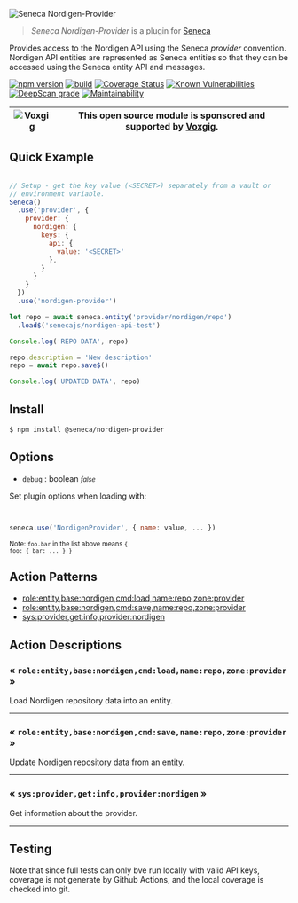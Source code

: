 ![Seneca Nordigen-Provider](http://senecajs.org/files/assets/seneca-logo.png)

> _Seneca Nordigen-Provider_ is a plugin for [Seneca](http://senecajs.org)


Provides access to the Nordigen API using the Seneca *provider*
convention. Nordigen API entities are represented as Seneca entities so
that they can be accessed using the Seneca entity API and messages.


[![npm version](https://img.shields.io/npm/v/@seneca/nordigen-provider.svg)](https://npmjs.com/package/@seneca/nordigen-provider)
[![build](https://nordigen.com/senecajs/seneca-nordigen-provider/actions/workflows/build.yml/badge.svg)](https://nordigen.com/senecajs/seneca-nordigen-provider/actions/workflows/build.yml)
[![Coverage Status](https://coveralls.io/repos/nordigen/senecajs/seneca-nordigen-provider/badge.svg?branch=main)](https://coveralls.io/nordigen/senecajs/seneca-nordigen-provider?branch=main)
[![Known Vulnerabilities](https://snyk.io/test/nordigen/senecajs/seneca-nordigen-provider/badge.svg)](https://snyk.io/test/nordigen/senecajs/seneca-nordigen-provider)
[![DeepScan grade](https://deepscan.io/api/teams/5016/projects/19462/branches/505954/badge/grade.svg)](https://deepscan.io/dashboard#view=project&tid=5016&pid=19462&bid=505954)
[![Maintainability](https://api.codeclimate.com/v1/badges/f76e83896b731bb5d609/maintainability)](https://codeclimate.com/nordigen/senecajs/seneca-nordigen-provider/maintainability)


| ![Voxgig](https://www.voxgig.com/res/img/vgt01r.png) | This open source module is sponsored and supported by [Voxgig](https://www.voxgig.com). |
|---|---|


## Quick Example


```js

// Setup - get the key value (<SECRET>) separately from a vault or
// environment variable.
Seneca()
  .use('provider', {
    provider: {
      nordigen: {
        keys: {
          api: {
            value: '<SECRET>'
          },
        }
      }
    }
  })
  .use('nordigen-provider')

let repo = await seneca.entity('provider/nordigen/repo')
  .load$('senecajs/nordigen-api-test')

Console.log('REPO DATA', repo)

repo.description = 'New description'
repo = await repo.save$()

Console.log('UPDATED DATA', repo)

```

## Install

```sh
$ npm install @seneca/nordigen-provider
```



<!--START:options-->


## Options

* `debug` : boolean <i><small>false</small></i>


Set plugin options when loading with:
```js


seneca.use('NordigenProvider', { name: value, ... })


```


<small>Note: <code>foo.bar</code> in the list above means 
<code>{ foo: { bar: ... } }</code></small> 



<!--END:options-->

<!--START:action-list-->


## Action Patterns

* [role:entity,base:nordigen,cmd:load,name:repo,zone:provider](#-roleentitybasenordigencmdloadnamerepozoneprovider-)
* [role:entity,base:nordigen,cmd:save,name:repo,zone:provider](#-roleentitybasenordigencmdsavenamerepozoneprovider-)
* [sys:provider,get:info,provider:nordigen](#-sysprovidergetinfoprovidernordigen-)


<!--END:action-list-->

<!--START:action-desc-->


## Action Descriptions

### &laquo; `role:entity,base:nordigen,cmd:load,name:repo,zone:provider` &raquo;

Load Nordigen repository data into an entity.



----------
### &laquo; `role:entity,base:nordigen,cmd:save,name:repo,zone:provider` &raquo;

Update Nordigen repository data from an entity.



----------
### &laquo; `sys:provider,get:info,provider:nordigen` &raquo;

Get information about the provider.



----------


<!--END:action-desc-->




## Testing

Note that since full tests can only bve run locally with valid API
keys, coverage is not generate by Github Actions, and the local
coverage is checked into git.



